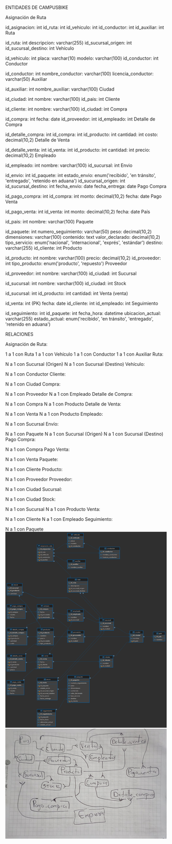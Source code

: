 

ENTIDADES DE CAMPUSBIKE


Asignación de Ruta 

id_asignacion: int 
id_ruta: int 
id_vehiculo: int 
id_conductor: int 
id_auxiliar: int 
Ruta 

id_ruta: int 
descripcion: varchar(255)
id_sucursal_origen: int 
id_sucursal_destino: int 
Vehículo 

id_vehiculo: int
placa: varchar(10)
modelo: varchar(100)
id_conductor: int 
Conductor 

id_conductor: int 
nombre_conductor: varchar(100)
licencia_conductor: varchar(50)
Auxiliar 

id_auxiliar: int 
nombre_auxiliar: varchar(100)
Ciudad 

id_ciudad: int
nombre: varchar(100)
id_pais: int 
Cliente 

id_cliente: int 
nombre: varchar(100)
id_ciudad: int 
Compra 

id_compra: int 
fecha: date
id_proveedor: int 
id_empleado: int 
Detalle de Compra 

id_detalle_compra: int 
id_compra: int 
id_producto: int 
cantidad: int
costo: decimal(10,2)
Detalle de Venta 

id_detalle_venta: int 
id_venta: int 
id_producto: int 
cantidad: int
precio: decimal(10,2)
Empleado 

id_empleado: int 
nombre: varchar(100)
id_sucursal: int 
Envio 

id_envio: int 
id_paquete: int 
estado_envio: enum('recibido', 'en tránsito', 'entregado', 'retenido en aduana')
id_sucursal_origen: int 
id_sucursal_destino: int 
fecha_envio: date
fecha_entrega: date
Pago Compra 

id_pago_compra: int 
id_compra: int 
monto: decimal(10,2)
fecha: date
Pago Venta 

id_pago_venta: int 
id_venta: int 
monto: decimal(10,2)
fecha: date
País 

id_pais: int 
nombre: varchar(100)
Paquete 

id_paquete: int
numero_seguimiento: varchar(50)
peso: decimal(10,2)
dimensiones: varchar(100)
contenido: text
valor_declarado: decimal(10,2)
tipo_servicio: enum('nacional', 'internacional', 'exprés', 'estándar')
destino: varchar(255)
id_cliente: int 
Producto 

id_producto: int 
nombre: varchar(100)
precio: decimal(10,2)
id_proveedor: int 
tipo_producto: enum('producto', 'repuesto')
Proveedor 

id_proveedor: int 
nombre: varchar(100)
id_ciudad: int 
Sucursal 

id_sucursal: int 
nombre: varchar(100)
id_ciudad: int 
Stock

id_sucursal: int 
id_producto: int 
cantidad: int
Venta (venta)

id_venta: int (PK)
fecha: date
id_cliente: int 
id_empleado: int 
Seguimiento 

id_seguimiento: int 
id_paquete: int 
fecha_hora: datetime
ubicacion_actual: varchar(255)
estado_actual: enum('recibido', 'en tránsito', 'entregado', 'retenido en aduana')


RELACIONES

Asignación de Ruta:

1 a 1 con Ruta
1 a 1 con Vehículo
1 a 1 con Conductor
1 a 1 con Auxiliar
Ruta:

N a 1 con Sucursal (Origen)
N a 1 con Sucursal (Destino)
Vehículo:

N a 1 con Conductor
Cliente:

N a 1 con Ciudad
Compra:

N a 1 con Proveedor
N a 1 con Empleado
Detalle de Compra:

N a 1 con Compra
N a 1 con Producto
Detalle de Venta:

N a 1 con Venta
N a 1 con Producto
Empleado:

N a 1 con Sucursal
Envío:

N a 1 con Paquete
N a 1 con Sucursal (Origen)
N a 1 con Sucursal (Destino)
Pago Compra:

N a 1 con Compra
Pago Venta:

N a 1 con Venta
Paquete:

N a 1 con Cliente
Producto:

N a 1 con Proveedor
Proveedor:

N a 1 con Ciudad
Sucursal:

N a 1 con Ciudad
Stock:

N a 1 con Sucursal
N a 1 con Producto
Venta:

N a 1 con Cliente
N a 1 con Empleado
Seguimiento:

N a 1 con Paquete
![alt text](image.png)
![alt text](image-1.png)
